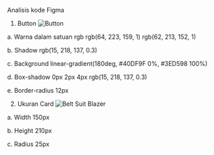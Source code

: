 Analisis kode Figma

1. Button
![Button](https://user-images.githubusercontent.com/83440868/187015013-f012f5ac-51ae-4680-a4c0-ab87e665798e.JPG)

a. Warna dalam satuan rgb
rgb(64, 223, 159, 1)
rgb(62, 213, 152, 1)

b. Shadow
rgb(15, 218, 137, 0.3)

c. Background
linear-gradient(180deg, #40DF9F 0%, #3ED598 100%)

d. Box-shadow
0px 2px 4px
rgb(15, 218, 137, 0.3)

e. Border-radius
12px

2. Ukuran Card
![Belt Suit Blazer](https://user-images.githubusercontent.com/83440868/187015097-884c245f-0621-4b78-b73e-b6f2bb8d380a.JPG)

a. Width
150px

b. Height
210px

c. Radius
25px
